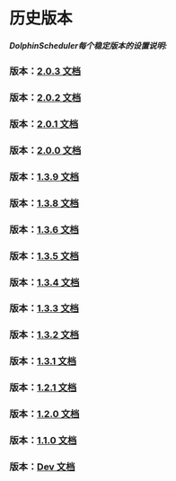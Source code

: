 # 历史版本

##### DolphinScheduler每个稳定版本的设置说明:

### 版本：[2.0.3 文档](/zh-cn/docs/2.0.3/user_doc/guide/quick-start.html)

### 版本：[2.0.2 文档](/zh-cn/docs/2.0.2/user_doc/guide/quick-start.html)

### 版本：[2.0.1 文档](/zh-cn/docs/2.0.1/user_doc/guide/quick-start.html)

### 版本：[2.0.0 文档](/zh-cn/docs/2.0.0/user_doc/guide/quick-start.html)

### 版本：[1.3.9 文档](/zh-cn/docs/1.3.9/user_doc/quick-start.html)

### 版本：[1.3.8 文档](/zh-cn/docs/1.3.8/user_doc/quick-start.html)

### 版本：[1.3.6 文档](/zh-cn/docs/1.3.6/user_doc/quick-start.html)

### 版本：[1.3.5 文档](/zh-cn/docs/1.3.5/user_doc/quick-start.html)

### 版本：[1.3.4 文档](/zh-cn/docs/1.3.4/user_doc/quick-start.html)

### 版本：[1.3.3 文档](/zh-cn/docs/1.3.4/user_doc/quick-start.html)

### 版本：[1.3.2 文档](/zh-cn/docs/1.3.2/user_doc/quick-start.html)

### 版本：[1.3.1 文档](/zh-cn/docs/1.3.1/user_doc/quick-start.html)

### 版本：[1.2.1 文档](/zh-cn/docs/1.2.1/user_doc/quick-start.html)

### 版本：[1.2.0 文档](/zh-cn/docs/1.2.0/user_doc/quick-start.html)

### 版本：[1.1.0 文档](/zh-cn/docs/1.2.0/user_doc/quick-start.html)

### 版本：[Dev 文档](/zh-cn/docs/dev/user_doc/guide/quick-start.html)
